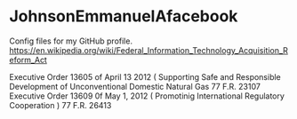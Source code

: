 # JohnsonEmmanuelAfacebook
Config files for my GitHub profile.
https://en.wikipedia.org/wiki/Federal_Information_Technology_Acquisition_Reform_Act

Executive Order 13605 of April 13 2012 ( Supporting Safe and Responsible Development of Unconventional Domestic Natural Gas
77 F.R. 23107
Executive Order 13609 0f May 1, 2012 ( Promotinig International Regulatory Cooperation )
77 F.R. 26413
